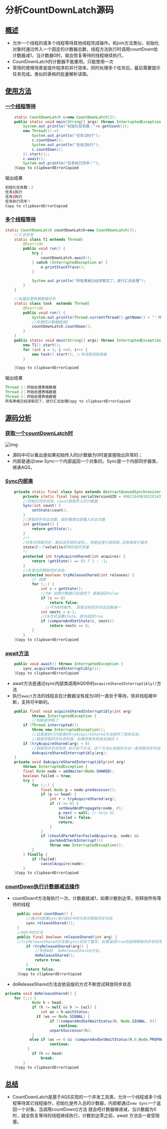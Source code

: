 # 分析CountDownLatch源码

## [概述](https://qinxuewu.github.io/docs/#/2019/分析CountDownLatch源码?id=概述)

- 允许一个线程的或多个线程等待其他线程完成操作。和join方法类似，初始化对象时通过传入一个固定的计数器总数，线程方法执行时调用countDown给计数器减1，当计数器0时，就会恢复等待的线程继续执行。
- CountDownLatch的计数器不能重用。只能使用一次
- 常用的使用场景是提升程序的并行效率，同时处理多个任务后，最后需要提示任务完成。类似的表格的批量解析读取。

## [使用方法](https://qinxuewu.github.io/docs/#/2019/分析CountDownLatch源码?id=使用方法)

### [一个线程等待](https://qinxuewu.github.io/docs/#/2019/分析CountDownLatch源码?id=一个线程等待)

```java
    static CountDownLatch c=new CountDownLatch(2);
    public static void main(String[] args) throws InterruptedException {
        System.out.println("初始化任务数："+c.getCount());
        new Thread(()->{
            System.out.println("任务1执行");
            c.countDown();
            System.out.println("任务2执行");
            c.countDown();
        }).start();;
        c.await();
        System.out.println("任务执行完毕！");
    }Copy to clipboardErrorCopied
```

输出结果

```java
初始化任务数：2
任务1执行
任务2执行
任务执行完毕！
Copy to clipboardErrorCopied
```

### [多个线程等待](https://qinxuewu.github.io/docs/#/2019/分析CountDownLatch源码?id=多个线程等待)

```java
static CountDownLatch countDownLatch=new CountDownLatch(3);
    //汇总任务
    static class T1 extends Thread{
        @Override
        public void run() {
            try {
                countDownLatch.await();
            } catch (InterruptedException e) {
                e.printStackTrace();
            }

            System.out.println("所有表格已经读取完了，进行汇总处理");
        }
    }

    //批量处里表格数据任务
    static class task  extends Thread{
        @Override
        public void run() {
            System.out.println(Thread.currentThread().getName() + "：开始处理表格数据");
            //处理完计数器就减1
            countDownLatch.countDown();
        }
    }
    public static void main(String[] args) throws InterruptedException {
        new T1().start();
        for (int i = 1; i <=3; i++) {
            new task().start(); //多线程读取表格
        }

    }Copy to clipboardErrorCopied
```

输出结果

```java
Thread-1：开始处理表格数据
Thread-2：开始处理表格数据
Thread-3：开始处理表格数据
所有表格已经读取完了，进行汇总处理Copy to clipboardErrorCopied
```

## [源码分析](https://qinxuewu.github.io/docs/#/2019/分析CountDownLatch源码?id=源码分析)

### [获取一个countDownLatch时](https://qinxuewu.github.io/docs/#/2019/分析CountDownLatch源码?id=获取一个countdownlatch时)

![img](images.assets/2019032122130289.png)

- 源码中可以看出是如果初始传入的j计数器为0时是直接抛出异常的；
- 内部是通过new Sync一个内部返回一个对象的。Sync是一个内部同步器类，继承AQS。

### [Sync内部类](https://qinxuewu.github.io/docs/#/2019/分析CountDownLatch源码?id=sync内部类)

```java
    private static final class Sync extends AbstractQueuedSynchronizer {
        private static final long serialVersionUID = 4982264981922014374L;
        //初始化同步状态，count就是传入的计数器
        Sync(int count) {
            setState(count);
        }
        //获取同步状态总数，就好像类似锁重入的总次数
        int getCount() {
            return getState();
        }
        /**
        /共享式获取同步，类似读写锁的读写，，但是这里只是获取,没有做其它操作
        state是一个volatile修饰的成员变量
        */
        protected int tryAcquireShared(int acquires) {
            return (getState() == 0) ? 1 : -1;
        }
        //共享式的释放同步状态，
        protected boolean tryReleaseShared(int releases) {
            // 自旋
            for (;;) {
                int c = getState();
                //为0 说明计数器已经减完了 直接返回false
                if (c == 0)
                    return false;
                  //不为0的操作。 获取当前同步状态总数减一
                int nextc = c-1;
                //CA方式设置state，成功返回true
                if (compareAndSetState(c, nextc))
                    return nextc == 0;
            }
        }
    }Copy to clipboardErrorCopied
```

### [await方法](https://qinxuewu.github.io/docs/#/2019/分析CountDownLatch源码?id=await方法)

```java
    public void await() throws InterruptedException {
        sync.acquireSharedInterruptibly(1);
    }Copy to clipboardErrorCopied
```

- await方法是通过sync内部类调用AQS中的`acquireSharedInterruptibly()`方法
- 执行`await`方法的线程会在计数器没有成为0时一直处于等待，除非线程被中断，支持可中断的。

```java
    public final void acquireSharedInterruptibly(int arg)
            throws InterruptedException {
            //判断是中断了
        if (Thread.interrupted())
            throw new InterruptedException();
            //这里是执行内部类的tryAcquireShared方法提供了具体实现，
            //就是获取同步状态的值，如果获取失败就会返回-1
        if (tryAcquireShared(arg) < 0)
            //获取同步状态失败 执行如下方法，这个方法以自旋的方式一直获取同步状态
            doAcquireSharedInterruptibly(arg);
    }
    private void doAcquireSharedInterruptibly(int arg)
        throws InterruptedException {
        final Node node = addWaiter(Node.SHARED);
        boolean failed = true;
        try {
            for (;;) {
                final Node p = node.predecessor();
                if (p == head) {
                    int r = tryAcquireShared(arg);
                    if (r >= 0) {
                        setHeadAndPropagate(node, r);
                        p.next = null; // help GC
                        failed = false;
                        return;
                    }
                }
                if (shouldParkAfterFailedAcquire(p, node) &&
                    parkAndCheckInterrupt())
                    throw new InterruptedException();
            }
        } finally {
            if (failed)
                cancelAcquire(node);
        }
    }Copy to clipboardErrorCopied
```

### [countDown执行计数器减法操作](https://qinxuewu.github.io/docs/#/2019/分析CountDownLatch源码?id=countdown执行计数器减法操作)

- countDownf方法每执行一次，计数器就减1，如果计数到达零，则释放所有等待的线程

  ```java
    public void countDown() {
        //通过内部类sync执行AQS中的共享式释放同步状态
        sync.releaseShared(1);
    }
    //AQS中的方法
    public final boolean releaseShared(int arg) {
    //tryReleaseShared方法是syncs实现了重写，如果返回true则说明释放同步状态失败
        if (tryReleaseShared(arg)) {
            //失败AQS  doReleaseShared方法， 
            doReleaseShared();
            return true;
        }
        return false;
    }Copy to clipboardErrorCopied
  ```

- doReleaseShared方法会依自旋的方式不断尝试释放同步状态

```java
private void doReleaseShared() {
    for (;;) {
            Node h = head;
            if (h != null && h != tail) {
                int ws = h.waitStatus;
              if (ws == Node.SIGNAL) {
                    if (!compareAndSetWaitStatus(h, Node.SIGNAL, 0))
                        continue;          
                    unparkSuccessor(h);
            }
           else if (ws == 0 && !compareAndSetWaitStatus(h,0,Node.PROPAGATE))
                    continue;               
          }
            if (h == head)                   
                break;
        }
    }Copy to clipboardErrorCopied
```

## [总结](https://qinxuewu.github.io/docs/#/2019/分析CountDownLatch源码?id=总结)

- CountDownLatch是基于AQS实现的一个并发工具类，允许一个线程或多个线程等待其它线程操作，初始化是传入总的计数器，内部都通过`new Sync`一个返回一个对象。当调用countDown()方法 就会吧计数器做递减，当计数器为0时，就会恢复等待的线程继续执行，计数到达零之前，await 方法会一直受阻塞。